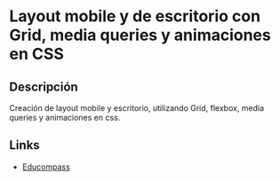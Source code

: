 # Layout mobile y de escritorio con Grid, media queries y animaciones en CSS

## Descripción
Creación de layout mobile y escritorio, utilizando Grid, flexbox, media queries y animaciones en css.

## Links
- [Educompass](https://elizabethnunez.github.io/educompass/#PME) 